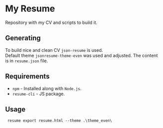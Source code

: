 # My Resume

Repository with my CV and scripts to build it.

## Generating

To build nice and clean CV `json-resume` is used.   
Default theme `jsonresume-theme-even` was used and adjusted.
The content is in `resume.json` file.

## Requirements

- `npm` - Installed along with `Node.js`. 
- `resume-cli` - JS package. 

## Usage

```commandline
 resume export resume.html --theme .\theme_even\
```